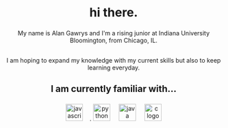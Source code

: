 <h1 align="center">hi there.</h1>

###

<p align="center">My name is Alan Gawrys and I'm a rising junior at Indiana University Bloomington, from Chicago, IL.</p>

###

<h2 align="left"></h2>

###

<p align="center">I am hoping to expand my knowledge with my current skills but also to keep learning everyday.</p>

###

<h2 align="center">I am currently familiar with...</h2>

###

<div align="center">
  <img src="https://cdn.jsdelivr.net/gh/devicons/devicon/icons/javascript/javascript-original.svg" height="40" alt="javascript logo"  />
  <img width="12" />.
  <img src="https://cdn.jsdelivr.net/gh/devicons/devicon/icons/python/python-original.svg" height="40" alt="python logo"  />
  <img width="12" />
  <img src="https://cdn.jsdelivr.net/gh/devicons/devicon/icons/java/java-original.svg" height="40" alt="java logo"  />
  <img width="12" />
  <img src="https://cdn.jsdelivr.net/gh/devicons/devicon/icons/c/c-original.svg" height="40" alt="c logo"  />
</div>

###
